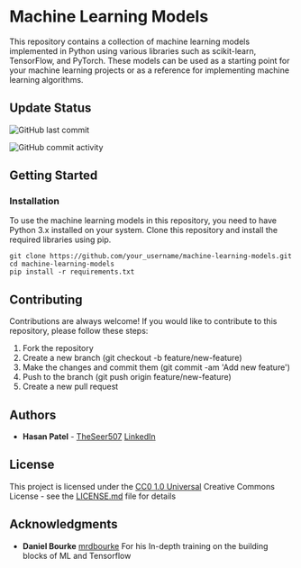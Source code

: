 # Machine Learning Models

This repository contains a collection of machine learning models implemented in Python using various libraries such as scikit-learn, 
TensorFlow, and PyTorch. These models can be used as a starting point for your machine learning projects or as a reference 
for implementing machine learning algorithms.


## Update Status
![GitHub last commit](https://img.shields.io/github/last-commit/TheSeer507/CodingInterviewExamples?style=flat-square)

![GitHub commit activity](https://img.shields.io/github/commit-activity/w/TheSeer507/CodingInterviewExamples?style=flat-square)


## Getting Started
### Installation
To use the machine learning models in this repository, you need to have Python 3.x installed on your system. 
Clone this repository and install the required libraries using pip.

```
git clone https://github.com/your_username/machine-learning-models.git
cd machine-learning-models
pip install -r requirements.txt
```

## Contributing
Contributions are always welcome! If you would like to contribute to this repository, please follow these steps:

1. Fork the repository
2. Create a new branch (git checkout -b feature/new-feature)
3. Make the changes and commit them (git commit -am 'Add new feature')
4. Push to the branch (git push origin feature/new-feature)
5. Create a new pull request

## Authors

  - **Hasan Patel** - 
    [TheSeer507](https://github.com/TheSeer507)
    [LinkedIn](https://www.linkedin.com/in/hasan-patel-rodriguez-476b1b191/)


## License

This project is licensed under the [CC0 1.0 Universal](LICENSE.md)
Creative Commons License - see the [LICENSE.md](LICENSE.md) file for
details

## Acknowledgments
- **Daniel Bourke**
[mrdbourke](https://github.com/mrdbourke)
For his In-depth training on the building blocks of ML and Tensorflow
